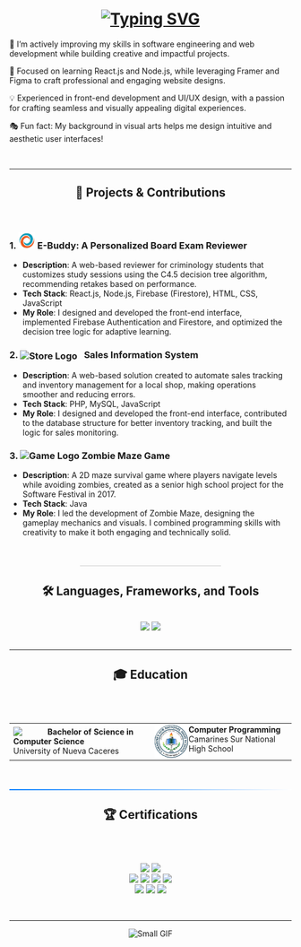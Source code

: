 <h1 align="center">
    <a href="https://git.io/typing-svg">
  <img src="https://readme-typing-svg.herokuapp.com?font=Space+Mono&size=25&duration=3000&pause=1000&color=11DAFF&center=true&width=590&height=100&lines=%F0%9F%91%8B+Hi%2C+I%E2%80%99m+Antonio+Abias+Jr.%2C;An+aspiring+Software+Engineer.;Let%E2%80%99s+connect+%E2%80%94+I%E2%80%99m+open+to+new+opportunities!&size=25&size=25&size=20" alt="Typing SVG" />
</a>
</h1>

<div>
    
   🚀 I’m actively improving my skills in software engineering and web development while building creative and impactful projects.
    
   🎨 Focused on learning React.js and Node.js, while leveraging Framer and Figma to craft professional and engaging website designs.
   
   💡 Experienced in front-end development and UI/UX design, with a passion for crafting seamless and visually appealing digital experiences.
   
   🎭 Fun fact: My background in visual arts helps me design intuitive and aesthetic user interfaces!
</div>
<br/>
<hr/>



<h2 align="center">🎯 Projects & Contributions</h2>
<br/>
<div>
  
### 1. **<img src="e-buddy.png" alt="E-Buddy Logo" width="30" height="30"/> E-Buddy: A Personalized Board Exam Reviewer**
  
- **Description**: A web-based reviewer for criminology students that customizes study sessions using the C4.5 decision tree algorithm, recommending retakes based on performance.
- **Tech Stack**: React.js, Node.js, Firebase (Firestore), HTML, CSS, JavaScript
- **My Role**: I designed and developed the front-end interface, implemented Firebase Authentication and Firestore, and optimized the decision tree logic for adaptive learning.

### 2. **<img src="https://megaproplus.com/wp-content/uploads/2024/03/mp.png" alt="Store Logo" width="27" height="27" style="vertical-align: middle; margin-right: 8px;"/> Sales Information System**

- **Description**: A web-based solution created to automate sales tracking and inventory management for a local shop, making operations smoother and reducing errors.
- **Tech Stack**: PHP, MySQL, JavaScript
- **My Role**: I designed and developed the front-end interface, contributed to the database structure for better inventory tracking, and built the logic for sales monitoring.

### 3. **<img src="https://cdn-icons-png.flaticon.com/256/11892/11892377.png" alt="Game Logo" width="30" height="30"/> Zombie Maze Game**

- **Description**: A 2D maze survival game where players navigate levels while avoiding zombies, created as a senior high school project for the Software Festival in 2017.
- **Tech Stack**: Java
- **My Role**: I led the development of Zombie Maze, designing the gameplay mechanics and visuals. I combined programming skills with creativity to make it both engaging and technically solid.
  
</div>
<br/>
<hr style="width: 50%; border: none; height: 1px; background-color: #ccc; margin: 20px auto;" />




<h2 align="center">🛠️ Languages, Frameworks, and Tools</h2>

<br/>
<div align="center">
  <img src="https://skillicons.dev/icons?i=java,c,python,cpp,javascript,php,dart,html,css,jquery,nodejs,react,bootstrap" />
  <img src="https://skillicons.dev/icons?i=firebase,mysql,eclipse,github,visualstudio,vscode,aws,gcp,windows,powershell,npm,twitter,linkedin,figma" /><br>
</div>
<br/>
<hr/>



<h2 align="center">🎓 Education </h2>
<br/>
<br/>
<div align="center">
    <table width="100%">
      <tr>
        <td width="50%" valign="middle">
          <img src="https://unc.neolms.eu/files/86109/1200px-University_of_Nueva_Caceres_Seal(6).png?lmsauth=0d3e8d79854064302d3a29dc0243b9cba24f367f" width="60" align="left" style="margin-right: 1px;">
          <strong>Bachelor of Science in Computer Science</strong><br>
          University of Nueva Caceres  
        </td>
        <td width="50%" valign="middle">
          <img src="shs.png" width="60" align="left" style="margin-right: 1px;">
          <strong>Computer Programming</strong><br>
          Camarines Sur National High School  
        </td>
      </tr>
    </table>
</div>
<br/>
<hr style="border: none; height: 2px; background: linear-gradient(to right, #007BFF, #ffffff); margin: 20px 0;" />




<h2 align="center">🏆 Certifications</h2>
<br/>
<br/>
<div align="center">
    <p align="center">
        <a href="https://www.credly.com/badges/ff7d733e-0bc4-4eb4-8b24-334cb765520b/public_url"><img src="https://images.credly.com/images/af8c6b4e-fc31-47c4-8dcb-eb7a2065dc5b/twitter_thumb_201604_I2CS__1_.png" width="80" /></a>
        <a href="https://www.credly.com/badges/d276c12b-93ca-432c-93cf-939194450f2e/public_url"><img src="https://images.credly.com/size/340x340/images/cef82b2e-970a-4318-8e59-c3e26b7f5c19/image.png" width="80" /></a>
        <br/>
        <a href="https://www.credly.com/badges/2a9504f4-4647-4427-8b8c-ec729b1670e3/public_url"><img src="https://images.credly.com/size/340x340/images/73e4a58b-a8ef-41a3-a7db-9183dd269882/image.png" width="80" /></a>
        <a href="https://www.credly.com/badges/86272c73-d6fc-45bb-be5c-4775f3d5942c/public_url"><img src="https://images.credly.com/size/340x340/images/fa80f3f2-0383-4d44-8c14-099e2eb3be36/image.png" width="80" /></a>
        <a href="https://www.credly.com/badges/cb1341ea-775d-489f-8149-da2f35459e15/public_url"><img src="https://images.credly.com/size/340x340/images/2f7b0627-48a0-4894-8d46-3245bdfe0463/image.png" width="80" /></a>
        <a href="https://www.credly.com/badges/a15d5924-0d8a-4b89-ab2b-e46c6e03c64d/public_url"><img src="https://images.credly.com/size/340x340/images/119182cf-ca68-495a-a415-bff62dfdcc7e/image.png" width="80" /></a>
        <br/>
        <a href="https://www.sololearn.com/certificates/CT-3IAYESW6"><img src="https://api2.sololearn.com/v2/certificates/CT-3IAYESW6/image/jpg?t=638455748691031950" width="80" /></a>   
        <a href="https://www.sololearn.com/certificates/CT-EZI6DR5D"><img src="https://api2.sololearn.com/v2/certificates/CT-EZI6DR5D/image/jpg?t=638422726540805970" width="80" / ></a>
        <a href="https://www.sololearn.com/certificates/CT-LMZMC23U"><img src="https://api2.sololearn.com/v2/certificates/CT-LMZMC23U/image/jpg?t=638755188080910400" width="80" /></a>
        <br/>
    </p>
</div>
<br/>
<hr/>

<div align="center">
    <img src="https://media2.giphy.com/media/kIqoOwOEurUpArjFkn/200w.gif" width="75" height="75" alt="Small GIF"/>
</div>

<!--
<h2>⚡ Stats</h2>
<br/>
<div align="center">
  <img width=390 src="https://github-readme-stats.vercel.app/api?username=antonioabias&count_private=true&show_icons=true&theme=react&rank_icon=github&border_radius=10" alt="readme stats" />
</div>
<br/><br/>
<hr/>
<br/>
-->
